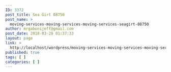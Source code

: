 ```yaml
---
ID: 3372
post_title: Sea Girt 08750
post_name: >
  moving-services-moving-services-moving-services-seagirt-08750
author: mrgabonijeff@gmail.com
post_date: 2018-03-28 01:37:33
layout: page
link: >
  http://localhost/wordpress/moving-services-moving-services-moving-services-seagirt-08750/
published: true
tags: [ ]
categories: [ ]
---
```

